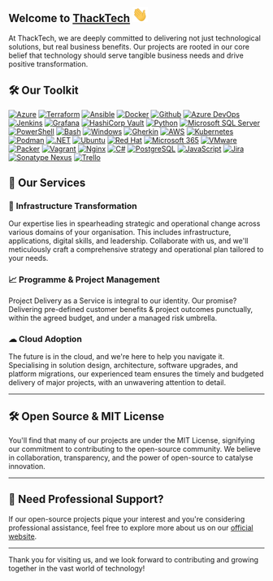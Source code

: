 <h2> Welcome to <a href="https://thacktech.scot" target="_blank">ThackTech</a> <img src="https://raw.githubusercontent.com/ABSphreak/ABSphreak/master/gifs/Hi.gif" width="30px" height="30px"></h2>

At ThackTech, we are deeply committed to delivering not just technological solutions, but real business benefits. Our projects are rooted in our core belief that technology should serve tangible business needs and drive positive transformation.

<h2>🛠 Our Toolkit</h2>

[![Azure](https://img.shields.io/badge/azure-%230072C6.svg?style=for-the-badge&logo=microsoftazure&logoColor=white)](https://azure.microsoft.com)
[![Terraform](https://img.shields.io/badge/Terraform-7B42BC?style=for-the-badge&logo=terraform&logoColor=white)](https://www.terraform.io/)
[![Ansible](https://img.shields.io/badge/Ansible-EE0000?style=for-the-badge&logo=ansible&logoColor=white)](https://www.ansible.com/)
[![Docker](https://img.shields.io/badge/Docker-2496ED?style=for-the-badge&logo=docker&logoColor=white)](https://www.docker.com/)
[![Github](https://img.shields.io/badge/github-181717?style=for-the-badge&logo=github&logoColor=white)](https://github.com/)
[![Azure DevOps](https://img.shields.io/badge/Azure%20DevOps-0078D7.svg?style=for-the-badge&logo=azuredevops&logoColor=white)](https://dev.azure.com/)
[![Jenkins](https://img.shields.io/badge/jenkins-D24939?style=for-the-badge&logo=jenkins&logoColor=white)](https://www.jenkins.io/)
[![Grafana](https://img.shields.io/badge/Grafana-F46800?style=for-the-badge&logo=grafana&logoColor=white)](https://grafana.com/)
[![HashiCorp Vault](https://img.shields.io/badge/HashiCorp%20Vault-7B65C7?style=for-the-badge&logo=vault&logoColor=white)](https://www.vaultproject.io/)
[![Python](https://img.shields.io/badge/Python-3776AB?style=for-the-badge&logo=python&logoColor=white)](https://www.python.org/)
[![Microsoft SQL Server](https://img.shields.io/badge/Microsoft%20SQL%20Server-CC2927?style=for-the-badge&logo=microsoft-sql-server&logoColor=white)](https://www.microsoft.com/en-us/sql-server/sql-server-2019)
[![PowerShell](https://img.shields.io/badge/PowerShell-5391FE?style=for-the-badge&logo=powershell&logoColor=white)](https://microsoft.com/powershell)
[![Bash](https://img.shields.io/badge/Bash-4EAA25?style=for-the-badge&logo=gnu-bash&logoColor=white)](https://www.gnu.org/software/bash/)
[![Windows](https://img.shields.io/badge/Windows-0078D6?style=for-the-badge&logo=windows&logoColor=white)](https://www.microsoft.com/en-us/windows)
[![Gherkin](https://img.shields.io/badge/Gherkin-5B2063?style=for-the-badge&logo=cucumber&logoColor=white)](https://cucumber.io/docs/gherkin/reference/)
[![AWS](https://img.shields.io/badge/AWS-232F3E?style=for-the-badge&logo=amazon-aws&logoColor=white)](https://aws.amazon.com/)
[![Kubernetes](https://img.shields.io/badge/Kubernetes-326CE5?style=for-the-badge&logo=kubernetes&logoColor=white)](https://kubernetes.io/)
[![Podman](https://img.shields.io/badge/Podman-BA0C2F?style=for-the-badge&logo=podman&logoColor=white)](https://podman.io/)
[![.NET](https://img.shields.io/badge/.NET-5C2D91?style=for-the-badge&logo=.net&logoColor=white)](https://dotnet.microsoft.com/)
[![Ubuntu](https://img.shields.io/badge/Ubuntu-E95420?style=for-the-badge&logo=ubuntu&logoColor=white)](https://ubuntu.com/)
[![Red Hat](https://img.shields.io/badge/Red%20Hat-EE0000?style=for-the-badge&logo=red-hat&logoColor=white)](https://www.redhat.com/)
[![Microsoft 365](https://img.shields.io/badge/Microsoft%20365-D83B01?style=for-the-badge&logo=microsoft-office&logoColor=white)](https://www.microsoft.com/en-ww/microsoft-365)
[![VMware](https://img.shields.io/badge/VMware-607078?style=for-the-badge&logo=vmware&logoColor=white)](https://www.vmware.com/)
[![Packer](https://img.shields.io/badge/Packer-1B58B8?style=for-the-badge&logo=packer&logoColor=white)](https://www.packer.io/)
[![Vagrant](https://img.shields.io/badge/Vagrant-1868F2?style=for-the-badge&logo=vagrant&logoColor=white)](https://www.vagrantup.com/)
[![Nginx](https://img.shields.io/badge/Nginx-269539?style=for-the-badge&logo=nginx&logoColor=white)](https://www.nginx.com/)
[![C#](https://img.shields.io/badge/C%23-239120?style=for-the-badge&logo=c-sharp&logoColor=white)](https://learn.microsoft.com/en-us/dotnet/csharp/)
[![PostgreSQL](https://img.shields.io/badge/PostgreSQL-336791?style=for-the-badge&logo=postgresql&logoColor=white)](https://www.postgresql.org/)
[![JavaScript](https://img.shields.io/badge/JavaScript-F7DF1E?style=for-the-badge&logo=javascript&logoColor=black)](https://developer.mozilla.org/en-US/docs/Web/JavaScript)
[![Jira](https://img.shields.io/badge/Jira-0052CC?style=for-the-badge&logo=jira&logoColor=white)](https://www.atlassian.com/software/jira)
[![Sonatype Nexus](https://img.shields.io/badge/Sonatype%20Nexus-0E8A16?style=for-the-badge&logo=sonatype&logoColor=white)](https://www.sonatype.com/nexus-repository-oss)
[![Trello](https://img.shields.io/badge/Trello-0079BF?style=for-the-badge&logo=trello&logoColor=white)](https://trello.com/)

## 🚀 **Our Services**

### 🔧 **Infrastructure Transformation**
Our expertise lies in spearheading strategic and operational change across various domains of your organisation. This includes infrastructure, applications, digital skills, and leadership. Collaborate with us, and we'll meticulously craft a comprehensive strategy and operational plan tailored to your needs.

### 📈 **Programme & Project Management**
Project Delivery as a Service is integral to our identity. Our promise? Delivering pre-defined customer benefits & project outcomes punctually, within the agreed budget, and under a managed risk umbrella.

### ☁ **Cloud Adoption**
The future is in the cloud, and we're here to help you navigate it. Specialising in solution design, architecture, software upgrades, and platform migrations, our experienced team ensures the timely and budgeted delivery of major projects, with an unwavering attention to detail.

---

## 🛠️ **Open Source & MIT License**
You'll find that many of our projects are under the MIT License, signifying our commitment to contributing to the open-source community. We believe in collaboration, transparency, and the power of open-source to catalyse innovation.

---

## 💼 **Need Professional Support?**
If our open-source projects pique your interest and you're considering professional assistance, feel free to explore more about us on our [official website](https://thacktech.scot).

---

Thank you for visiting us, and we look forward to contributing and growing together in the vast world of technology!


